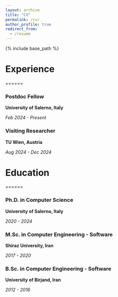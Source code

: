 ```yaml
---
layout: archive
title: "CV"
permalink: /cv/
author_profile: true
redirect_from:
  - /resume
---
```


{% include base_path %}

# Experience
======

### Postdoc Fellow  
**University of Salerno, Italy**

*Feb 2024 - Present*  

### Visiting Researcher  
**TU Wien, Austria**

*Aug 2024 - Dec 2024*  

# Education
======

### Ph.D. in Computer Science  
**University of Salerno, Italy**

*2020 - 2024*  

### M.Sc. in Computer Engineering - Software
**Shiraz University, Iran**

*2017 - 2020*  

### B.Sc. in Computer Engineering - Software
**University of Birjand, Iran**  

*2012 - 2016*  




<!-- 
Work experience
======
* Summer 2015: Research Assistant
  * Github University
  * Duties included: Tagging issues
  * Supervisor: Professor Git

* Fall 2015: Research Assistant
  * Github University
  * Duties included: Merging pull requests
  * Supervisor: Professor Hub
  
Skills
======
* Skill 1
* Skill 2
  * Sub-skill 2.1
  * Sub-skill 2.2
  * Sub-skill 2.3
* Skill 3

Publications
======
  <ul>{% for post in site.publications %}
    {% include archive-single-cv.html %}
  {% endfor %}</ul>
  
Talks
======
  <ul>{% for post in site.talks %}
    {% include archive-single-talk-cv.html %}
  {% endfor %}</ul>
  
Teaching
======
  <ul>{% for post in site.teaching %}
    {% include archive-single-cv.html %}
  {% endfor %}</ul>
  
Service and leadership
======
* Currently signed in to 43 different slack teams -->
